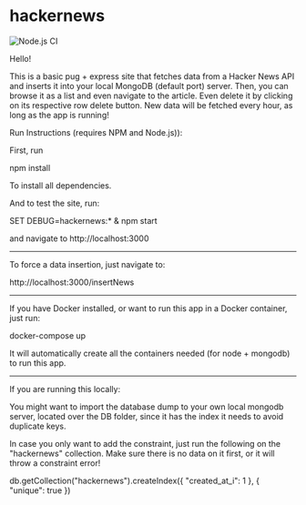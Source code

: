 # hackernews

![Node.js CI](https://github.com/radocode/hackernews/workflows/Node.js%20CI/badge.svg)

Hello!

This is a basic pug + express site that fetches data from a Hacker News API and inserts it into your local MongoDB (default port) server.
Then, you can browse it as a list and even navigate to the article. Even delete it by clicking on its respective row delete button.
New data will be fetched every hour, as long as the app is running!

Run Instructions (requires NPM and Node.js)):

First, run 

npm install 

To install all dependencies.

And to test the site, run:

SET DEBUG=hackernews:* & npm start

and navigate to http://localhost:3000

-----------------

To force a data insertion, just navigate to:

http://localhost:3000/insertNews


---------------

If you have Docker installed, or want to run this app in a Docker container, just run:

docker-compose up

It will automatically create all the containers needed (for node + mongodb) to run this app.

----------------

If you are running this locally:

You might want to import the database dump to your own local mongodb server, located over the DB folder, since it has the index it needs to avoid duplicate keys.

In case you only want to add the constraint, just run the following on the "hackernews" collection. Make sure there is no data on it first, or it will throw a constraint error!

db.getCollection("hackernews").createIndex({ "created_at_i": 1 }, { "unique": true })
